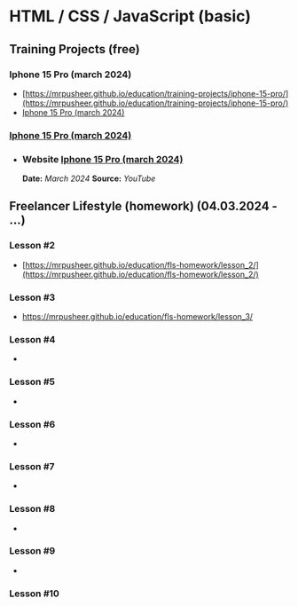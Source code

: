 # HTML / CSS / JavaScript (basic)

## Training Projects (free)

### Iphone 15 Pro (march 2024)
* [https://mrpusheer.github.io/education/training-projects/iphone-15-pro/](https://mrpusheer.github.io/education/training-projects/iphone-15-pro/)
* [Iphone 15 Pro (march 2024)](https://mrpusheer.github.io/education/training-projects/iphone-15-pro/)

### [Iphone 15 Pro (march 2024)](https://mrpusheer.github.io/education/training-projects/iphone-15-pro/)

* ###  Website [Iphone 15 Pro (march 2024)](https://mrpusheer.github.io/education/training-projects/iphone-15-pro/)
  **Date:** *March 2024*    **Source:** *YouTube*


## Freelancer Lifestyle (homework) (04.03.2024 - ...)

### Lesson #2
* [https://mrpusheer.github.io/education/fls-homework/lesson_2/](https://mrpusheer.github.io/education/fls-homework/lesson_2/)

### Lesson #3
* https://mrpusheer.github.io/education/fls-homework/lesson_3/
                
### Lesson #4
*

### Lesson #5
*

### Lesson #6
*

### Lesson #7
*

### Lesson #8
*

### Lesson #9
*

### Lesson #10
